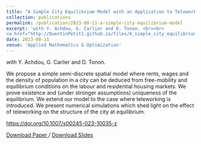 ```yaml
---
title: "A Simple City Equilibrium Model with an Application to Teleworking"
collection: publications
permalink: /publication/2023-08-11-a-simple-city-equilibrium-model
excerpt: 'with Y. Achdou, G. Carlier and D. Tonon. <br><br> 
<a href="http://QuentinPetit1.github.io/files/A_simple_city_equilibrium_model_with_an_application_to_teleworking.pdf"> Download Paper </a> / <a href="http://QuentinPetit1.github.io/files/slides_city.pdf"> Download Slides </a>'
date: 2023-08-11
venue: 'Applied Mathematics & Optimization'
---
```


with Y. Achdou, G. Carlier and D. Tonon.

We propose a simple semi-discrete spatial model where rents, wages and the density of population in a city can be deduced from free-mobility and equilibrium conditions on the labour and residential housing markets. We prove existence and (under stronger assumptions) uniqueness of the equilibrium. We extend our model to the case where teleworking is introduced. We present numerical simulations which shed light on the effect of teleworking on the structure of the city at equilibrium.

https://doi.org/10.1007/s00245-023-10035-z

<a href="http://QuentinPetit1.github.io/files/A_simple_city_equilibrium_model_with_an_application_to_teleworking.pdf"> Download Paper </a> / <a href="http://QuentinPetit1.github.io/files/slides_city.pdf">Download Slides</a>